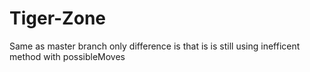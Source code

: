 # Tiger-Zone

Same as master branch only difference is that is is still using inefficent method with possibleMoves
